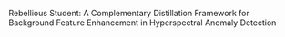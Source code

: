 Rebellious Student: A Complementary Distillation Framework for Background Feature Enhancement in Hyperspectral Anomaly Detection
